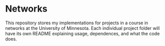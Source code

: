 # Networks
This repository stores my implementations for projects in a course in networks at the University of Minnesota.
Each individual project folder will have its own README explaining usage, dependences, and what the code does.
